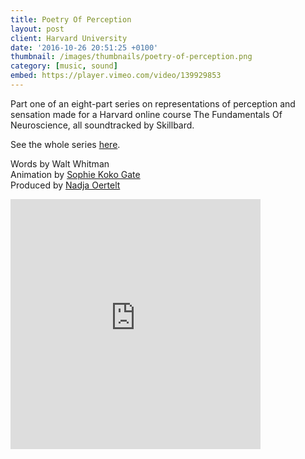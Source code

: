 ```yaml
---
title: Poetry Of Perception
layout: post
client: Harvard University
date: '2016-10-26 20:51:25 +0100'
thumbnail: /images/thumbnails/poetry-of-perception.png
category: [music, sound]
embed: https://player.vimeo.com/video/139929853
---
```


Part one of an eight-part series on representations of perception and sensation made for a Harvard online course The Fundamentals Of Neuroscience, all soundtracked by Skillbard.

See the whole series [here](https://vimeo.com/channels/972301).

Words by Walt Whitman  
Animation by [Sophie Koko Gate](sophiekokogate.com)  
Produced by [Nadja Oertelt](nadjaoertelt.com)

<div id="bc"><iframe style="border: 0; width: 400px; height: 400px;" src="https://bandcamp.com/EmbeddedPlayer/album=3174661912/size=large/bgcol=ffffff/linkcol=333333/minimal=true/track=211244967/transparent=true/" seamless><a href="http://skillbard.bandcamp.com/album/harvard-fundamentals-of-neuroscience-module-3">Harvard—Fundamentals of Neuroscience Module 3 by Skillbard</a></iframe></div>
